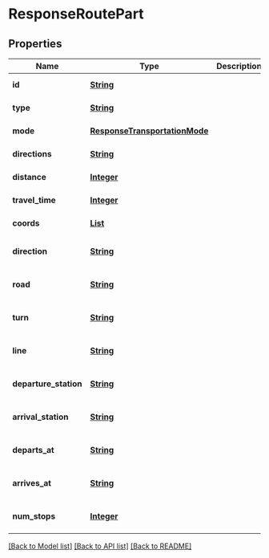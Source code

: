 # ResponseRoutePart
## Properties

Name | Type | Description | Notes
------------ | ------------- | ------------- | -------------
**id** | [**String**](string.md) |  | [default to null]
**type** | [**String**](string.md) |  | [default to null]
**mode** | [**ResponseTransportationMode**](ResponseTransportationMode.md) |  | [default to null]
**directions** | [**String**](string.md) |  | [default to null]
**distance** | [**Integer**](integer.md) |  | [default to null]
**travel\_time** | [**Integer**](integer.md) |  | [default to null]
**coords** | [**List**](Coords.md) |  | [default to null]
**direction** | [**String**](string.md) |  | [optional] [default to null]
**road** | [**String**](string.md) |  | [optional] [default to null]
**turn** | [**String**](string.md) |  | [optional] [default to null]
**line** | [**String**](string.md) |  | [optional] [default to null]
**departure\_station** | [**String**](string.md) |  | [optional] [default to null]
**arrival\_station** | [**String**](string.md) |  | [optional] [default to null]
**departs\_at** | [**String**](string.md) |  | [optional] [default to null]
**arrives\_at** | [**String**](string.md) |  | [optional] [default to null]
**num\_stops** | [**Integer**](integer.md) |  | [optional] [default to null]

[[Back to Model list]](../README.md#documentation-for-models) [[Back to API list]](../README.md#documentation-for-api-endpoints) [[Back to README]](../README.md)

